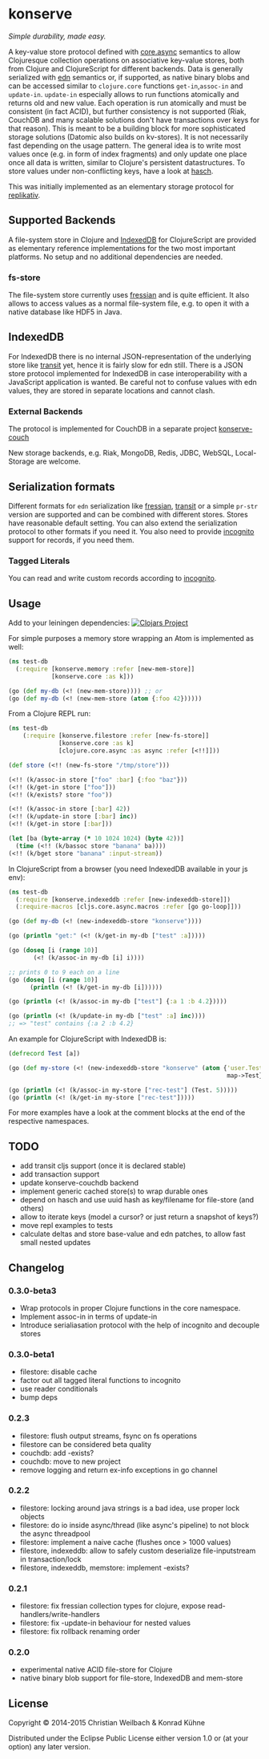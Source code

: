 # konserve

*Simple durability, made easy.*

A key-value store protocol defined with [core.async](https://github.com/clojure/core.async) semantics to allow Clojuresque collection operations on associative key-value stores, both from Clojure and ClojureScript for different backends. Data is generally serialized with [edn](https://github.com/edn-format/edn) semantics or, if supported, as native binary blobs and can be accessed similar to `clojure.core` functions `get-in`,`assoc-in` and `update-in`. `update-in` especially allows to run functions atomically and returns old and new value. Each operation is run atomically and must be consistent (in fact ACID), but further consistency is not supported (Riak, CouchDB and many scalable solutions don't have transactions over keys for that reason). This is meant to be a building block for more sophisticated storage solutions (Datomic also builds on kv-stores). It is not necessarily fast depending on the usage pattern. The general idea is to write most values once (e.g. in form of index fragments) and only update one place once all data is written, similar to Clojure's persistent datastructures. To store values under non-conflicting keys, have a look at [hasch](https://github.com/replikativ/hasch).

This was initially implemented as an elementary storage protocol for [replikativ](https://github.com/replikativ/replikativ).

## Supported Backends

A file-system store in Clojure and [IndexedDB](https://developer.mozilla.org/en-US/docs/IndexedDB) for ClojureScript are provided as elementary reference implementations for the two most important platforms. No setup and no additional dependencies are needed.

### fs-store
The file-system store currently uses [fressian](https://github.com/clojure/data.fressian) and is quite efficient. It also allows to access values as a normal file-system file, e.g. to open it with a native database like HDF5 in Java.

## IndexedDB
For IndexedDB there is no internal JSON-representation of the underlying store like [transit](https://github.com/cognitect/transit-clj) yet, hence it is fairly slow for edn still. There is a JSON store protocol implemented for IndexedDB in case interoperability with a JavaScript application is wanted. Be careful not to confuse values with edn values, they are stored in separate locations and cannot clash.

### External Backends

The protocol is implemented for CouchDB in a separate project [konserve-couch](https://github.com/whilo/konserve-couch)

New storage backends, e.g. Riak, MongoDB, Redis, JDBC, WebSQL, Local-Storage are welcome.

## Serialization formats

Different formats for `edn` serialization like [fressian](https://github.com/clojure/data.fressian), [transit](http://blog.cognitect.com/blog/2014/7/22/transit) or a simple `pr-str` version are supported and can be combined with different stores. Stores have reasonable default setting. You can also extend the serialization protocol to other formats if you need it. You also need to provide [incognito](https://github.com/replikativ/incognito) support for records, if you need them.

### Tagged Literals

You can read and write custom records according to [incognito](https://github.com/replikativ/incognito).


## Usage

Add to your leiningen dependencies:
[![Clojars Project](http://clojars.org/io.replikativ/konserve/latest-version.svg)](http://clojars.org/io.replikativ/konserve)

For simple purposes a memory store wrapping an Atom is implemented as well:
~~~clojure
(ns test-db
  (:require [konserve.memory :refer [new-mem-store]]
            [konserve.core :as k]))

(go (def my-db (<! (new-mem-store)))) ;; or
(go (def my-db (<! (new-mem-store (atom {:foo 42})))))
~~~

From a Clojure REPL run:
~~~clojure
(ns test-db
    (:require [konserve.filestore :refer [new-fs-store]]
              [konserve.core :as k]
              [clojure.core.async :as async :refer [<!!]]))

(def store (<!! (new-fs-store "/tmp/store")))

(<!! (k/assoc-in store ["foo" :bar] {:foo "baz"}))
(<!! (k/get-in store ["foo"]))
(<!! (k/exists? store "foo"))

(<!! (k/assoc-in store [:bar] 42))
(<!! (k/update-in store [:bar] inc))
(<!! (k/get-in store [:bar]))

(let [ba (byte-array (* 10 1024 1024) (byte 42))]
  (time (<!! (k/bassoc store "banana" ba))))
(<!! (k/bget store "banana" :input-stream))
~~~


In ClojureScript from a browser (you need IndexedDB available in your js env):
~~~clojure
(ns test-db
  (:require [konserve.indexeddb :refer [new-indexeddb-store]])
  (:require-macros [cljs.core.async.macros :refer [go go-loop]]))

(go (def my-db (<! (new-indexeddb-store "konserve"))))

(go (println "get:" (<! (k/get-in my-db ["test" :a]))))

(go (doseq [i (range 10)]
       (<! (k/assoc-in my-db [i] i))))

;; prints 0 to 9 each on a line
(go (doseq [i (range 10)]
      (println (<! (k/get-in my-db [i])))))

(go (println (<! (k/assoc-in my-db ["test"] {:a 1 :b 4.2}))))

(go (println (<! (k/update-in my-db ["test" :a] inc))))
;; => "test" contains {:a 2 :b 4.2}
~~~

An example for ClojureScript with IndexedDB is:
~~~clojure
(defrecord Test [a])

(go (def my-store (<! (new-indexeddb-store "konserve" (atom {'user.Test
                                                             map->Test})))))

(go (println (<! (k/assoc-in my-store ["rec-test"] (Test. 5)))))
(go (println (<! (k/get-in my-store ["rec-test"]))))
~~~

For more examples have a look at the comment blocks at the end of the respective namespaces.


## TODO
- add transit cljs support (once it is declared stable)
- add transaction support
- update konserve-couchdb backend
- implement generic cached store(s) to wrap durable ones
- depend on hasch and use uuid hash as key/filename for file-store (and others)
- allow to iterate keys (model a cursor? or just return a snapshot of keys?)
- move repl examples to tests
- calculate deltas and store base-value and edn patches, to allow fast small nested updates

## Changelog

### 0.3.0-beta3
- Wrap protocols in proper Clojure functions in the core namespace.
- Implement assoc-in in terms of update-in
- Introduce serialiasation protocol with the help of incognito and decouple stores

### 0.3.0-beta1
- filestore: disable cache
- factor out all tagged literal functions to incognito
- use reader conditionals
- bump deps

### 0.2.3
- filestore: flush output streams, fsync on fs operations
- filestore can be considered beta quality
- couchdb: add -exists?
- couchdb: move to new project
- remove logging and return ex-info exceptions in go channel

### 0.2.2
- filestore: locking around java strings is a bad idea, use proper lock objects
- filestore: do io inside async/thread (like async's pipeline) to not block the async threadpool
- filestore: implement a naive cache (flushes once > 1000 values)
- filestore, indexeddb: allow to safely custom deserialize file-inputstream in transaction/lock
- filestore, indexeddb, memstore: implement -exists?

### 0.2.1
- filestore: fix fressian collection types for clojure, expose read-handlers/write-handlers
- filestore: fix -update-in behaviour for nested values
- filestore: fix rollback renaming order

### 0.2.0
- experimental native ACID file-store for Clojure
- native binary blob support for file-store, IndexedDB and mem-store

## License

Copyright © 2014-2015 Christian Weilbach & Konrad Kühne

Distributed under the Eclipse Public License either version 1.0 or (at
your option) any later version.

